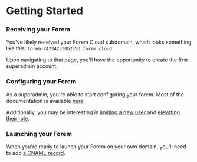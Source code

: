# Getting Started

### Receiving your Forem

You've likely received your Forem Cloud subdomain, which looks something like this: `forem-742342330b2c53.forem.cloud`

Upon navigating to that page, you'll have the opportunity to create the first superadmin account.

### Configuring your Forem

As a superadmin, you're able to start configuring your forem.  Most of the documentation is available [here](admin/config/).

Additionally, you may be interesting in [inviting a new user](misc/inviting-a-new-user.md) and [elevating their role](admin/users/user-roles.md).

### Launching your Forem

When you're ready to launch your Forem on your own domain, you'll need to add [a CNAME record](misc/cname.md).

